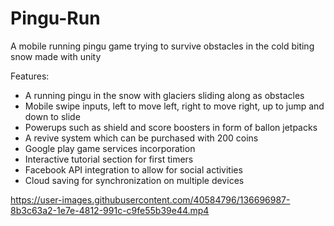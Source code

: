 # Pingu-Run
A mobile running pingu game trying to survive obstacles in the cold biting snow made with unity

Features:
- A running pingu in the snow with glaciers sliding along as obstacles
- Mobile swipe inputs, left to move left, right to move right, up to jump and down to slide
- Powerups such as shield and score boosters in form of ballon jetpacks
- A revive system which can be purchased with 200 coins
- Google play game services incorporation
- Interactive tutorial section for first timers
- Facebook API integration to allow for social activities
- Cloud saving for synchronization on multiple devices




https://user-images.githubusercontent.com/40584796/136696987-8b3c63a2-1e7e-4812-991c-c9fe55b39e44.mp4

